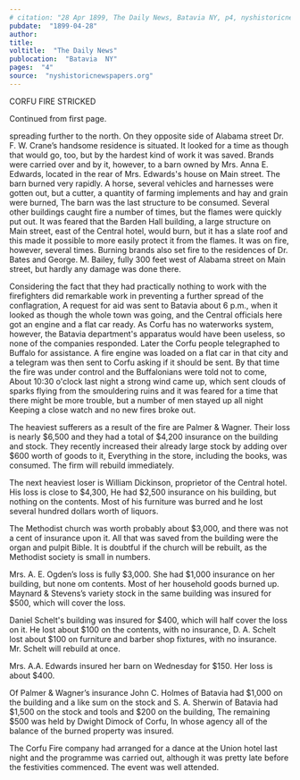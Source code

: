 ```yaml
---
# citation: "28 Apr 1899, The Daily News, Batavia NY, p4, nyshistoricnewspapers.org."
pubdate:  "1899-04-28"
author: 
title: 
voltitle:  "The Daily News"
publocation:  "Batavia  NY"
pages:  "4"
source:  "nyshistoricnewspapers.org"
---
```


CORFU FIRE STRICKED 

Continued from first page.

spreading further to the north. On they opposite side of Alabama street Dr. F. W. Crane’s handsome residence is situated. It looked for a time as though that would go, too, but by the hardest kind of work it was saved. Brands were carried over and by it, however, to a barn owned by Mrs. Anna E. Edwards, located in the rear of Mrs. Edwards's house on Main street. The barn burned very rapidly. A horse, several vehicles and harnesses were gotten out, but a  cutter, a quantity of farming implements and hay and grain were burned, The barn was the last structure to be consumed. Several other buildings caught fire a number of times, but the flames were quickly put out. It was feared that the Barden Hall building, a large structure on Main street, east of the Central hotel, would burn, but it has a slate roof and this made it possible to more easily protect it from the flames. It was on fire, however, several times. Burning brands also set fire to the residences of Dr. Bates and George. M. Bailey, fully 300 feet west of Alabama street on Main street, but hardly any damage was done there. 

Considering the fact that they had practically nothing to work with the firefighters did remarkable work in preventing a further spread of the conflagration, A request for aid was sent to Batavia about 6 p.m., when it looked as though the whole town was going, and the Central officials here got an engine and a flat car ready. As Corfu has no waterworks system, however, the Batavia department's apparatus would have been useless, so none of the companies responded. Later the Corfu people telegraphed to Buffalo for assistance. A fire engine was loaded on a flat car in that city and a telegram was then sent to Corfu asking if it should be sent. By that time the fire was under control and the Buffalonians were told not to come, About 10:30 o'clock last night a strong wind came up, which sent clouds of sparks flying from the smouldering ruins and it was feared for a time that there might be more trouble, but a number of men stayed up all night Keeping a close watch and no new fires broke out. 

The heaviest sufferers as a result of the fire are Palmer & Wagner. Their loss is nearly $6,500 and they had a total of $4,200 insurance on the building and stock. They recently increased their already large stock by adding over $600 worth of goods to it, Everything in the store, including the books, was consumed. The firm will rebuild immediately. 

The next heaviest loser is William Dickinson, proprietor of the Central hotel. His loss is close to $4,300, He had $2,500 insurance on his building, but nothing on the contents. Most of his furniture was burred and he lost several hundred dollars worth of liquors. 

The Methodist church was worth probably about $3,000, and there was not a cent of insurance upon it. All that was saved from the building were the organ and pulpit Bible. It is doubtful if the church will be rebuilt, as the Methodist society is small in numbers. 

Mrs. A. E. Ogden’s loss is fully $3,000. She had $1,000 insurance on her building, but none om contents. Most of her household goods burned up. Maynard & Stevens’s variety stock in the same building was insured for $500, which will cover the loss. 

Daniel Schelt's building was insured for $400, which will half cover the loss on it. He lost about $100 on the contents, with no insurance, D. A. Schelt lost about $100 on furniture and barber shop fixtures, with no insurance. Mr. Schelt will rebuild at once. 

Mrs. A.A. Edwards insured her barn on Wednesday for $150. Her loss is about $400. 

Of Palmer & Wagner’s insurance John C. Holmes of Batavia had $1,000 on the building and a like sum on the stock and S. A. Sherwin of Batavia had $1,500 on the stock and tools and $200 on the building, The remaining $500 was held by Dwight Dimock of Corfu, In whose agency all of the balance of the burned property was insured. 

The Corfu Fire company had arranged for a dance at the Union hotel last night and the programme was carried out, although it was pretty late before the festivities commenced. The event was well attended.
